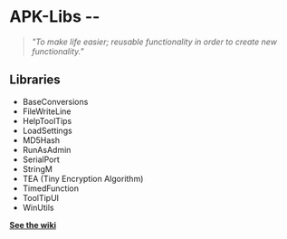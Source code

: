 # APK-Libs --
> *"To make life easier; reusable functionality in order to create new functionality."*

## Libraries
- BaseConversions
- FileWriteLine
- HelpToolTips
- LoadSettings
- MD5Hash
- RunAsAdmin
- SerialPort
- StringM
- TEA (Tiny Encryption Algorithm)
- TimedFunction
- ToolTipUI
- WinUtils

[**See the wiki**](https://github.com/kermage/AHK-Libs/wiki)
